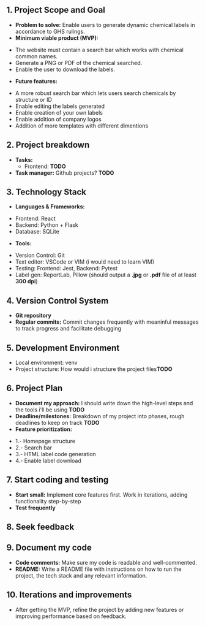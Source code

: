 ## **1. Project Scope and Goal**
 * **Problem to solve:** Enable users to generate dynamic chemical labels in accordance to GHS rulings.
 * **Minimum viable product (MVP):**
  - The website must contain a search bar which works with chemical common names.
  - Generate a PNG or PDF of the chemical searched.
  - Enable the user to download the labels.
 * **Future features:**
  - A more robust search bar which lets users search chemicals by structure or ID
  - Enable editing the labels generated
  - Enable creation of your own labels
  - Enable addition of company logos
  - Addition of more templates with different dimentions

## **2. Project breakdown**
  * **Tasks:**
    - Frontend: **TODO**
  * **Task manager:** Github projects? **TODO**

## **3. Technology Stack**
 * **Languages & Frameworks:**
  - Frontend: React
  - Backend: Python + Flask
  - Database: SQLite
 * **Tools:**
  - Version Control: Git
  - Text editor: VSCode or VIM (i would need to learn VIM)
  - Testing: Frontend: Jest, Backend: Pytest
  - Label gen: ReportLab, Pillow (should output a **.jpg** or **.pdf** file of at least **300 dpi**)
## **4. Version Control System**
 * **Git repository**
 * **Regular commits:** Commit changes frequently with meaninful messages to track progress and facilitate debugging
## **5. Development Environment**
 * Local environment: venv
 * Project structure: How would i structure the project files**TODO**
## **6. Project Plan**
 * **Document my approach:** I should write down the high-level steps and the tools i'll be using **TODO**
 * **Deadline/milestones:** Breakdown of my project into phases, rough deadlines to keep on track **TODO**
 * **Feature prioritization:**
 - 1.- Homepage structure
 - 2.- Search bar
 - 3.- HTML label code generation
 - 4.- Enable label download
## **7. Start coding and testing**
 * **Start small:** Implement core features first. Work in iterations, adding functionality step-by-step
 * **Test frequently**
## **8. Seek feedback**
## **9. Document my code**
 * **Code comments:** Make sure my code is readable and well-commented.
 * **README:** Write a README file with instructions on how to run the project, the tech stack and any relevant information.
## **10. Iterations and improvements**
* After getting the MVP, refine the project by adding new features or improving performance based on feedback.
